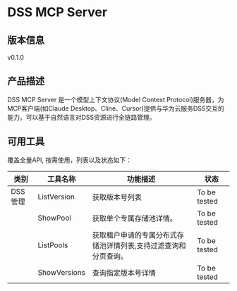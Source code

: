 # DSS MCP Server 

## 版本信息
v0.1.0

## 产品描述

DSS MCP Server 是一个模型上下文协议(Model Context Protocol)服务器，为MCP客户端(如Claude Desktop、Cline、Cursor)提供与华为云服务DSS交互的能力。可以基于自然语言对DSS资源进行全链路管理。

## 可用工具
覆盖全量API, 按需使用，列表以及状态如下：

| 类别 | 工具名称 | 功能描述 | 状态 |
| --- | --- | --- | --- |
| DSS管理 | ListVersion | 获取版本号列表 | To be tested |
|  | ShowPool | 获取单个专属存储池详情。 | To be tested |
|  | ListPools | 获取租户申请的专属分布式存储池详情列表,支持过滤查询和分页查询。 | To be tested |
|  | ShowVersions | 查询指定版本号详情 | To be tested |

